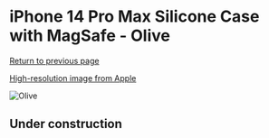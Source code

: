 # iPhone 14 Pro Max Silicone Case with MagSafe - Olive

[Return to previous page](/iphone_14)

[High-resolution image from Apple](https://store.storeimages.cdn-apple.com/8756/as-images.apple.com/is/MQUN3?wid=4500&hei=4500&fmt=png)

<div style="width: 512px"><img src="/almost_uncompressed/MQUN3.webp" alt="Olive"></div>

## Under construction
